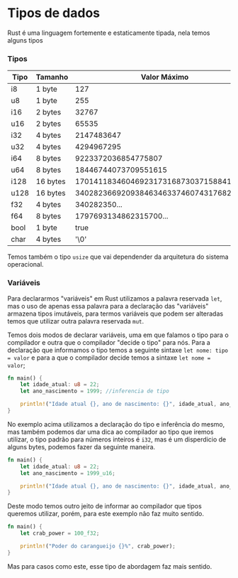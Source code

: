 # Tipos de dados

Rust é uma linguagem fortemente e estaticamente tipada, nela temos alguns tipos

### Tipos

| Tipo | Tamanho | Valor Máximo | Valor Mínimo |  |
| ---  | ---     | ---          | ---          | ---      |
|  i8  | 1 byte  | 127          | -128         | Numérico |
|  u8  | 1 byte  | 255          | 0            | Numérico |
|  i16 | 2 bytes | 32767        | -32768       | Numérico |
|  u16 | 2 bytes | 65535        | 0            | Numérico |
|  i32 | 4 bytes | 2147483647   | -2147483648  | Numérico |
|  u32 | 4 bytes | 4294967295   | 0            | Numérico |
|  i64 | 8 bytes | 9223372036854775807   | -9223372036854775808            |Numérico |
|  u64 | 8 bytes | 18446744073709551615   | 0            | Numérico |
|  i128 | 16 bytes | 170141183460469231731687303715884105727   | -170141183460469231731687303715884105728            | Numérico |
|  u128 | 16 bytes | 340282366920938463463374607431768211455   | 0            | Numérico |
|  f32 | 4 bytes | 340282350... |-340282350... | Numérico |
|  f64 | 8 bytes | 1797693134862315700... | -1797693134862315700... | Numérico |
| bool | 1 byte  | true | false | booleano
| char | 4 bytes  | '\0'  | 􏿿 | character

Temos também o tipo `usize` que vai dependender da arquitetura do sistema operacional.

### Variáveis

Para declararmos "variáveis" em Rust utilizamos a palavra reservada `let`, mas o uso de apenas essa palavra para a declaração das "variáveis" armazena tipos imutáveis, para termos variáveis que podem ser alteradas temos que utilizar outra palavra reservada `mut`.

Temos dois modos de declarar variáveis, uma em que falamos o tipo para o compilador e outra que o compilador "decide o tipo" para nós. Para a declaração que informamos o tipo temos a seguinte sintaxe `let nome: tipo = valor` e para a que o compilador decide temos a sintaxe `let nome = valor`;

```rust
fn main() {
    let idade_atual: u8 = 22;
    let ano_nascimento = 1999; //inferencia de tipo

    println!("Idade atual {}, ano de nascimento: {}", idade_atual, ano_nascimento);
}
```

No exemplo acima utilizamos a declaração do tipo e inferência do mesmo, mas também podemos dar uma dica ao compilador ao tipo que iremos utilizar, o tipo padrão para números inteiros é `i32`, mas é um disperdicio de alguns bytes, podemos fazer da seguinte maneira.

```rust
fn main() {
    let idade_atual: u8 = 22;
    let ano_nascimento = 1999_u16;

    println!("Idade atual {}, ano de nascimento: {}", idade_atual, ano_nascimento);
}
```

Deste modo temos outro jeito de informar ao compilador que tipos queremos utilizar, porém, para este exemplo não faz muito sentido.

```rust
fn main() {
    let crab_power = 100_f32;

    println!("Poder do carangueijo {}%", crab_power);
}
```

Mas para casos como este, esse tipo de abordagem faz mais sentido.